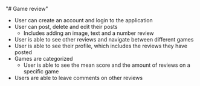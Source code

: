 "# Game review" 
- User can create an account and login to the application
- User can post, delete and edit their posts
    - Includes adding an image, text and a number review
- User is able to see other reviews and navigate between different games
- User is able to see their profile, which includes the reviews they have posted
- Games are categorized
  - User is able to see the mean score and the amount of reviews on a specific game
- Users are able to leave comments on other reviews
